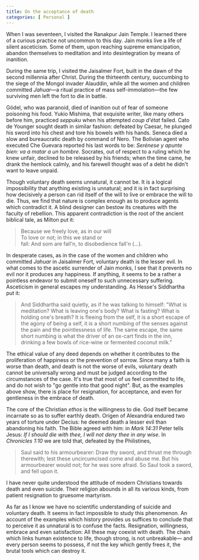 ```yaml
---
title: On the acceptance of death
categories: [ Personal ]
---
```



When I was seventeen, I visited the Ranakpur Jain Temple. I learned there of a
curious practice not uncommon to this day. Jain monks live a life of silent
asceticism. Some of them, upon reaching supreme emancipation, abandon
themselves to meditation and into desintegration by means of inanition.

During the same trip, I visited the Jaisalmer Fort, built in the dawn of
the second millennia after Christ. During the thirteenth century,
succumbing to the siege of the Mongol invader Alauddin, while all the
women and children committed *Jahuar*—a ritual practice of mass
self-immolation—the few surviving men left the fort to die in battle.

Gödel, who was paranoid, died of inanition out of fear of someone poisoning his
food. Yukio Mishima, that exquisite writer, like many others before him,
practiced *seppuku* when his attempted *coup d'état* failed. Cato de Younger
sought death in similar fashion: defeated by Caesar, he plunged his sword into
his chest and tore his bowels with his hands. Seneca died a slow and
bureaucratic death by command of Nero. The Bolivian agent who executed Che
Guevara reported his last words to be: *Serénese y apunte bien: va a matar a un
hombre*. Socrates, out of respect to a ruling which he knew unfair, declined to
be released by his friends; when the time came, he drank the hemlock calmly,
and his farewell thought was of a debt he didn't want to leave unpaid.

Though voluntary death seems unnatural, it cannot be. It is a logical
impossibility that anything existing is unnatural; and it is in fact surprising
how decisively a person can rid itself of the will to live or embrace the will
to die. Thus, we find that nature is complex enough as to produce agents which
contradict it. A blind designer can bestow its creatures with the faculty of
rebellion. This apparent contradiction is the root of the ancient biblical
tale, as Milton put it:

> Because we freely love, as in our will<br>
> To love or not; in this we stand or<br>
> fall: And som are fall'n, to disobedience fall'n (...).

In desperate cases, as in the case of the women and children who
committed *Jahuar* in Jaisalmer Fort, voluntary death is the lesser
evil. In what comes to the ascetic surrender of Jain monks, I see that
it prevents no evil nor it produces any happiness. If anything, it seems
to be a rather a pointless endeavor to submit oneself to such
unnecessary suffering. Asceticism in general escapes my understanding.
As Hesse's Siddhartha put it:

> And Siddhartha said quietly, as if he was talking to himself: \"What
> is meditation? What is leaving one's body? What is fasting? What is
> holding one's breath? It is fleeing from the self, it is a short
> escape of the agony of being a self, it is a short numbing of the
> senses against the pain and the pointlessness of life. The same
> escape, the same short numbing is what the driver of an ox-cart finds
> in the inn, drinking a few bowls of rice-wine or fermented coconut
> milk.\"


The ethical value of any deed depends on whether it contributes to the
proliferation of happiness or the prevention of sorrow. Since many a faith is
worse than death, and death is not the worse of evils, voluntary death cannot
be universally wrong and must be judged according to the circumstances of the
case. It's true that most of us feel committed to life, and do not wish to "go
gentle into that good night". But, as the examples above show, there is place
for resignation, for acceptance, and even for gentleness in the embrace of
death.


The core of the Christian *ethos* is the willingness to die. God itself became
incarnate so as to suffer earthly death. Origen of Alexandria endured two years
of torture under Decius: he deemed death a lesser evil than abandoning his
faith. The Bible agreed with him: in *Mark 14:31* Peter tells Jesus: *If I
should die with thee, I will not deny thee in any wise*. In *Chronicles 1:10*
we are told that, defeated by the Philistines, 

> Saul said to his armourbearer: Draw thy sword, and thrust me through
> therewith; lest these uncircumcised come and abuse me. But his armourbearer
> would not; for he was sore afraid. So Saul took a sword, and fell upon it.

I have never quite understood the attitude of modern Christians towards death
and even suicide. Their religion abounds in all its various kinds, from patient
resignation to gruesome martyrism. 

As far as I know we have no scientific understanding of suicide and voluntary
death. It seems in fact impossible to study this phenomenon. An account of the
examples which history provides us suffices to conclude that to perceive it as
unnatural is to confuse the facts. Resignation, willingness, embrace and even
satisfaction: All these may coexist with death. The chain which links human
existence to life, though strong, is not unbreakable— and every person seems
to possess, if not the key which gently frees it, the brutal tools which can
destroy it.
















